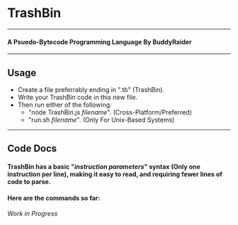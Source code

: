 # TrashBin
***
#### A Psuedo-Bytecode Programming Language By BuddyRaider
***
## Usage
- Create a file preferrably ending in ".tb" (TrashBin).
- Write your TrashBin code in this new file.
- Then run either of the following:
	- "node TrashBin.js *filename*". (Cross-Platform/Preferred)
	- "run.sh *filename*". (Only For Unix-Based Systems)
***
## Code Docs
#### TrashBin has a basic "*instruction* *parameters*" syntax (Only one instruction per line), making it easy to read, and requiring fewer lines of code to parse.
#### Here are the commands so far:
*Work in Progress*